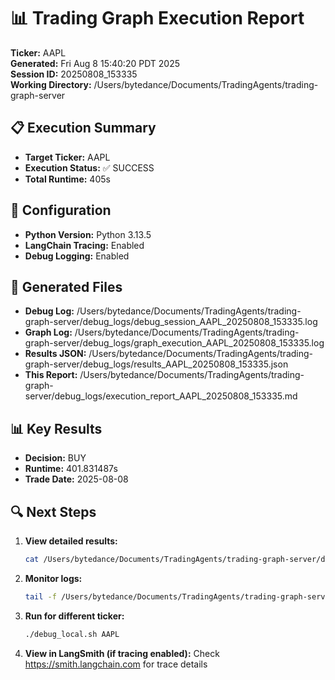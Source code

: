 # 📊 Trading Graph Execution Report

**Ticker:** AAPL  
**Generated:** Fri Aug  8 15:40:20 PDT 2025  
**Session ID:** 20250808_153335  
**Working Directory:** /Users/bytedance/Documents/TradingAgents/trading-graph-server

## 📋 Execution Summary

- **Target Ticker:** AAPL
- **Execution Status:** ✅ SUCCESS
- **Total Runtime:** 405s

## 🔧 Configuration

- **Python Version:** Python 3.13.5
- **LangChain Tracing:** Enabled
- **Debug Logging:** Enabled

## 📂 Generated Files

- **Debug Log:** /Users/bytedance/Documents/TradingAgents/trading-graph-server/debug_logs/debug_session_AAPL_20250808_153335.log
- **Graph Log:** /Users/bytedance/Documents/TradingAgents/trading-graph-server/debug_logs/graph_execution_AAPL_20250808_153335.log  
- **Results JSON:** /Users/bytedance/Documents/TradingAgents/trading-graph-server/debug_logs/results_AAPL_20250808_153335.json
- **This Report:** /Users/bytedance/Documents/TradingAgents/trading-graph-server/debug_logs/execution_report_AAPL_20250808_153335.md

## 📊 Key Results

- **Decision:** BUY
- **Runtime:** 401.831487s
- **Trade Date:** 2025-08-08

## 🔍 Next Steps

1. **View detailed results:**
   ```bash
   cat /Users/bytedance/Documents/TradingAgents/trading-graph-server/debug_logs/results_AAPL_20250808_153335.json | jq .
   ```

2. **Monitor logs:**
   ```bash
   tail -f /Users/bytedance/Documents/TradingAgents/trading-graph-server/debug_logs/graph_execution_AAPL_20250808_153335.log
   ```

3. **Run for different ticker:**
   ```bash
   ./debug_local.sh AAPL
   ```

4. **View in LangSmith (if tracing enabled):**
   Check https://smith.langchain.com for trace details

